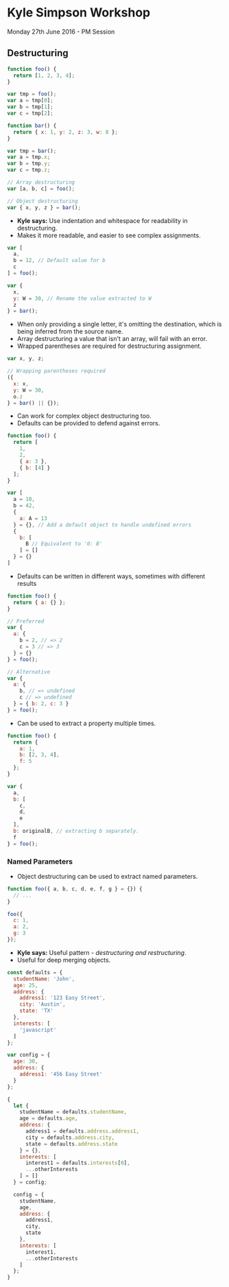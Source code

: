 # Kyle Simpson Workshop
Monday 27th June 2016 - PM Session

## Destructuring

```javascript
function foo() {
  return [1, 2, 3, 4];
}

var tmp = foo();
var a = tmp[0];
var b = tmp[1];
var c = tmp[2];

function bar() {
  return { x: 1, y: 2, z: 3, w: 8 };
}

var tmp = bar();
var a = tmp.x;
var b = tmp.y;
var c = tmp.z;
```

```javascript
// Array destructuring
var [a, b, c] = foo();

// Object destructuring
var { x, y, z } = bar();
```

* **Kyle says:** Use indentation and whitespace for readability in destructuring.
* Makes it more readable, and easier to see complex assignments.

```javascript
var [
  a,
  b = 12, // Default value for b
  c
] = foo();

var {
  x,
  y: W = 30, // Rename the value extracted to W
  z
} = bar();
```

* When only providing a single letter, it's omitting the destination, which is being inferred from the source name.
* Array destructuring a value that isn't an array, will fail with an error.
* Wrapped parentheses are required for destructuring assignment.

```javascript
var x, y, z;

// Wrapping parentheses required
({
  x: x,
  y: W = 30,
  o.z
} = bar() || {});
```

* Can work for complex object destructuring too.
* Defaults can be provided to defend against errors.

```javascript
function foo() {
  return [
    1,
    2,
    { a: 3 },
    { b: [4] }
  ];
}

var [
  a = 10,
  b = 42,
  {
    a: A = 13
  } = {}, // Add a default object to handle undefined errors
  {
    b: [
      B // Equivalent to '0: B'
    ] = []
  } = {}
]
```

* Defaults can be written in different ways, sometimes with different results

```javascript
function foo() {
  return { a: {} };
}

// Preferred
var {
  a: {
    b = 2, // => 2
    c = 3 // => 3
  } = {}
} = foo();

// Alternative
var {
  a: {
    b, // => undefined
    c // => undefined
  } = { b: 2, c: 3 }
} = foo();
```

* Can be used to extract a property multiple times.

```javascript
function foo() {
  return {
    a: 1,
    b: [2, 3, 4],
    f: 5
  };
}

var {
  a,
  b: [
    c,
    d,
    e
  ],
  b: originalB, // extracting b separately.
  f
} = foo();
```

### Named Parameters

* Object destructuring can be used to extract named parameters.

```javascript
function foo({ a, b, c, d, e, f, g } = {}) {
  // ...
}

foo({
  c: 1,
  a: 2,
  g: 3
});
```

* **Kyle says:** Useful pattern - _destructuring and restructuring_.
* Useful for deep merging objects.

```javascript
const defaults = {
  studentName: 'John',
  age: 25,
  address: {
    address1: '123 Easy Street',
    city: 'Austin',
    state: 'TX'
  },
  interests: [
    'javascript'
  ]
};

var config = {
  age: 30,
  address: {
    address1: '456 Easy Street'
  }
};

{
  let {
    studentName = defaults.studentName,
    age = defaults.age,
    address: {
      address1 = defaults.address.address1,
      city = defaults.address.city,
      state = defaults.address.state
    } = {},
    interests: [
      interest1 = defaults.interests[0],
      ...otherInterests
    ] = []
  } = config;

  config = {
    studentName,
    age,
    address: {
      address1,
      city,
      state
    },
    interests: [
      interest1,
      ...otherInterests
    ]
  };
}
```
